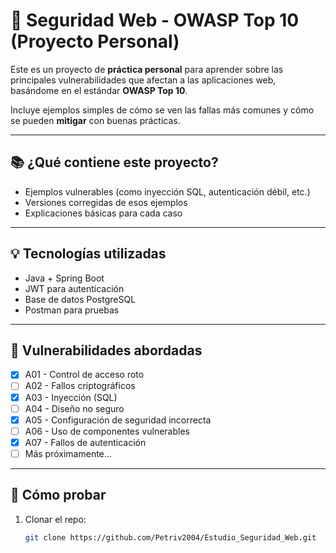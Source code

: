 # 🔐 Seguridad Web - OWASP Top 10 (Proyecto Personal)

Este es un proyecto de **práctica personal** para aprender sobre las principales vulnerabilidades que afectan a las aplicaciones web, basándome en el estándar **OWASP Top 10**.

Incluye ejemplos simples de cómo se ven las fallas más comunes y cómo se pueden **mitigar** con buenas prácticas.

---

## 📚 ¿Qué contiene este proyecto?

- Ejemplos vulnerables (como inyección SQL, autenticación débil, etc.)
- Versiones corregidas de esos ejemplos
- Explicaciones básicas para cada caso

---

## 💡 Tecnologías utilizadas

- Java + Spring Boot
- JWT para autenticación
- Base de datos PostgreSQL
- Postman para pruebas

---

## 🧪 Vulnerabilidades abordadas

- [x] A01 - Control de acceso roto
- [ ] A02 - Fallos criptográficos   
- [x] A03 - Inyección (SQL)
- [ ] A04 - Diseño no seguro
- [x] A05 - Configuración de seguridad incorrecta
- [ ] A06 - Uso de componentes vulnerables 
- [x] A07 - Fallos de autenticación   
- [ ] Más próximamente...

---

## 🚀 Cómo probar

1. Clonar el repo:
   ```bash
   git clone https://github.com/Petriv2004/Estudio_Seguridad_Web.git
